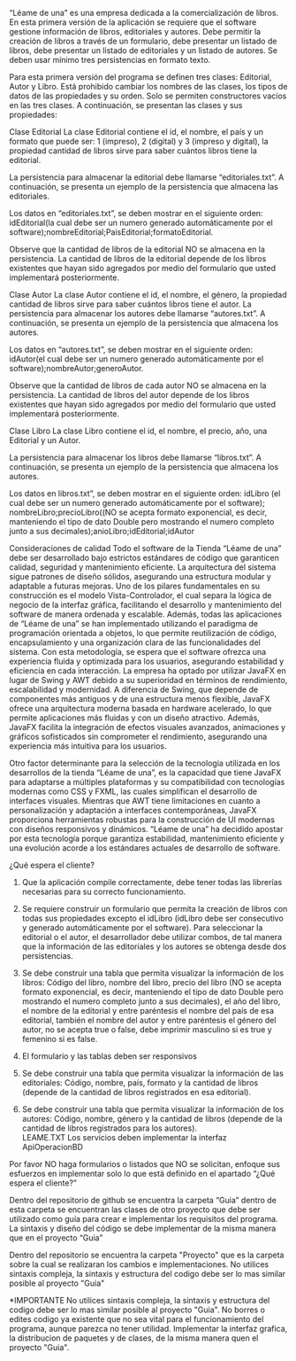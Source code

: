 “Léame de una” es una empresa dedicada a la comercialización de libros. En esta primera versión de la aplicación se requiere que el software gestione información de libros, editoriales y autores. Debe permitir la creación de libros a través de un formulario, debe presentar un listado de libros, debe presentar un listado de editoriales y un listado de autores. Se deben usar mínimo tres persistencias en formato texto.

Para esta primera versión del programa se definen tres clases: Editorial, Autor y Libro. Está prohibido cambiar los nombres de las clases, los tipos de datos de las propiedades y su orden. Solo se permiten constructores vacíos en las tres clases. A continuación, se presentan las clases y sus propiedades:

Clase Editorial
La clase Editorial contiene el id, el nombre, el país y un formato que puede ser: 1 (impreso), 2 (digital) y 3 (impreso y digital), la propiedad cantidad de libros sirve para saber cuántos libros tiene la editorial.

La persistencia para almacenar la editorial debe llamarse “editoriales.txt”. A continuación, se presenta un ejemplo de la persistencia que almacena las editoriales.


Los datos en “editoriales.txt”, se deben mostrar en el siguiente orden:
     idEditorial(la cual debe ser un numero generado automáticamente por el software);nombreEditorial;PaisEditorial;formatoEditorial.

Observe que la cantidad de libros de la editorial NO se almacena en la persistencia. La cantidad de libros de la editorial depende de los libros existentes que hayan sido agregados por medio del formulario que usted implementará posteriormente.

Clase Autor
La clase Autor contiene el id, el nombre, el género, la propiedad cantidad de libros sirve para saber cuántos libros tiene el autor.
La persistencia para almacenar los autores debe llamarse “autores.txt”. A continuación, se presenta un ejemplo de la persistencia que almacena los autores.

Los datos en “autores.txt”, se deben mostrar en el siguiente orden:
     idAutor(el cual debe ser un numero generado automáticamente por el software);nombreAutor;generoAutor.

Observe que la cantidad de libros de cada autor NO se almacena en la persistencia. La cantidad de libros del autor depende de los libros existentes que hayan sido agregados por medio del formulario que usted implementará posteriormente.

Clase Libro
La clase Libro contiene el id, el nombre, el precio, año, una Editorial y un Autor.

La persistencia para almacenar los libros debe llamarse “libros.txt”. A continuación, se presenta un ejemplo de la persistencia que almacena los autores.

Los datos en libros.txt”, se deben mostrar en el siguiente orden:
idLibro (el cual debe ser un numero generado automáticamente por el software); nombreLibro;precioLibro((NO se acepta formato exponencial, es decir, manteniendo el tipo de dato Double pero mostrando el numero completo junto a sus decimales);anioLibro;idEditorial;idAutor

Consideraciones de calidad
Todo el software de la Tienda “Léame de una” debe ser desarrollado bajo estrictos estándares de código que garanticen calidad, seguridad y mantenimiento eficiente. La arquitectura del sistema sigue patrones de diseño sólidos, asegurando una estructura modular y adaptable a futuras mejoras. Uno de los pilares fundamentales en su construcción es el modelo Vista-Controlador, el cual separa la lógica de negocio de la interfaz gráfica, facilitando el desarrollo y mantenimiento del software de manera ordenada y escalable.
Además, todas las aplicaciones de “Léame de una” se han implementado utilizando el paradigma de programación orientada a objetos, lo que permite reutilización de código, encapsulamiento y una organización clara de las funcionalidades del sistema. Con esta metodología, se espera que el software ofrezca una experiencia fluida y optimizada para los usuarios, asegurando estabilidad y eficiencia en cada interacción. 
La empresa ha optado por utilizar JavaFX en lugar de Swing y AWT debido a su superioridad en términos de rendimiento, escalabilidad y modernidad. A diferencia de Swing, que depende de componentes más antiguos y de una estructura menos flexible, JavaFX ofrece una arquitectura moderna basada en hardware acelerado, lo que permite aplicaciones más fluidas y con un diseño atractivo. Además, JavaFX facilita la integración de efectos visuales avanzados, animaciones y gráficos sofisticados sin comprometer el rendimiento, asegurando una experiencia más intuitiva para los usuarios.

Otro factor determinante para la selección de la tecnología utilizada en los desarrollos de la tienda “Léame de una”, es la capacidad que tiene JavaFX para adaptarse a múltiples plataformas y su compatibilidad con tecnologías modernas como CSS y FXML, las cuales simplifican el desarrollo de interfaces visuales. Mientras que AWT tiene limitaciones en cuanto a personalización y adaptación a interfaces contemporáneas, JavaFX proporciona herramientas robustas para la construcción de UI modernas con diseños responsivos y dinámicos.
“Léame de una” ha decidido apostar por esta tecnología porque garantiza estabilidad, mantenimiento eficiente y una evolución acorde a los estándares actuales de desarrollo de software.

¿Qué espera el cliente?
1.	Que la aplicación compile correctamente, debe tener todas las librerías necesarias para su correcto funcionamiento. 

2.	Se requiere construir un formulario que permita la creación de libros con todas sus propiedades excepto el idLibro (idLibro debe ser consecutivo y generado automáticamente por el software). Para seleccionar la editorial o el autor, el desarrollador debe utilizar combos, de tal manera que la información de las editoriales y los autores se obtenga desde dos persistencias. 

3.	Se debe construir una tabla que permita visualizar la información de los libros: Código del libro, nombre del libro, precio del libro (NO se acepta formato exponencial, es decir, manteniendo el tipo de dato Double pero mostrando el numero completo junto a sus decimales), el año del libro, el nombre de la editorial y entre paréntesis el nombre del país de esa editorial, también el nombre del autor y entre paréntesis el género del autor, no se acepta true o false, debe imprimir masculino si es true y femenino si es false.
4.	El formulario y las tablas deben ser responsivos 

5.	Se debe construir una tabla que permita visualizar la información de las editoriales: Código, nombre, país, formato y la cantidad de libros (depende de la cantidad de libros registrados en esa editorial). 

6.	Se debe construir una tabla que permita visualizar la información de los autores: Código, nombre, género y la cantidad de libros (depende de la cantidad de libros registrados para los autores).  
LEAME.TXT
Los servicios deben implementar la interfaz ApiOperacionBD

Por favor NO haga formularios o listados que NO se solicitan, enfoque sus esfuerzos en implementar solo lo que está definido en el apartado “¿Qué espera el cliente?”

Dentro del repositorio de github se encuentra la carpeta “Guia” dentro de esta carpeta se encuentran las clases de otro proyecto que debe ser utilizado como guía para crear e implementar los requisitos del programa. La sintaxis y diseño del código se debe implementar de la misma manera que en el proyecto “Guia” 

Dentro del repositorio se encuentra la carpeta "Proyecto" que es la carpeta sobre la cual se realizaran los cambios e implementaciones. No utilices sintaxis compleja, la sintaxis y estructura del codigo debe ser lo mas similar posible al proyecto "Guia"

*IMPORTANTE
No utilices sintaxis compleja, la sintaxis y estructura del codigo debe ser lo mas similar posible al proyecto "Guia".
No borres o edites codigo ya existente que no sea vital para el funcionamiento del programa, aunque parezca no tener utilidad.
Implementar la interfaz grafica, la distribucion de paquetes y de clases, de la misma manera quen el proyecto "Guia".







